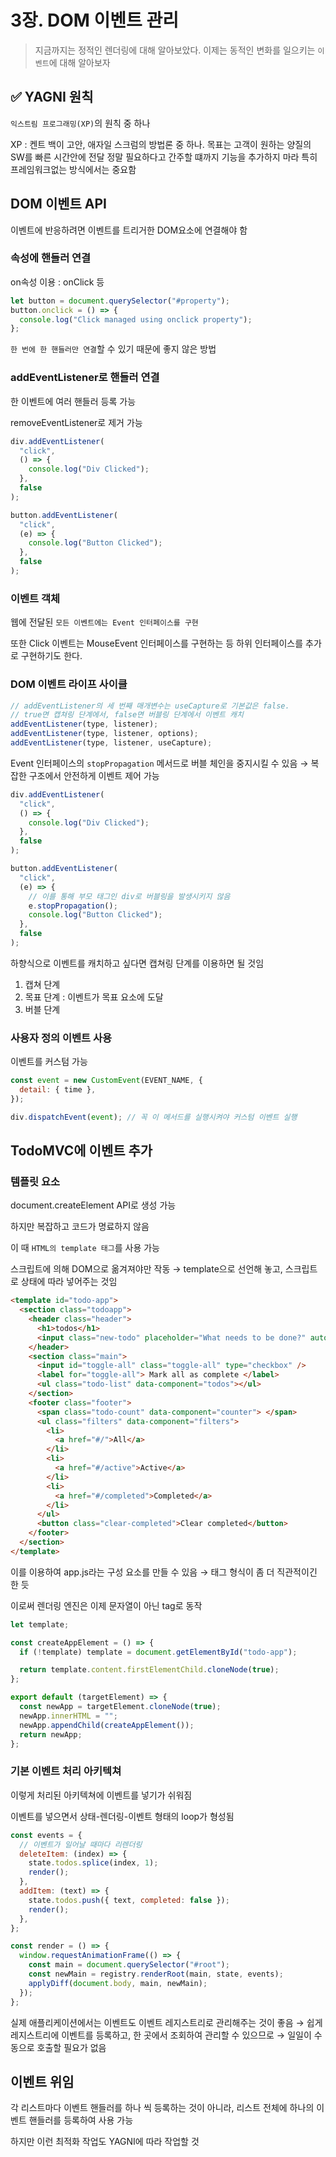 # 3장. DOM 이벤트 관리

> 지금까지는 정적인 렌더링에 대해 알아보았다. 이제는 동적인 변화를 일으키는 `이벤트`에 대해 알아보자

## ✅ YAGNI 원칙

`익스트림 프로그래밍(XP)`의 원칙 중 하나

XP : 켄트 백이 고안, 애자일 스크럼의 방법론 중 하나. 목표는 고객이 원하는 양질의 SW를 빠른 시간안에 전달
정말 필요하다고 간주할 떄까지 기능을 추가하지 마라
특히 프레임워크없는 방식에서는 중요함

## DOM 이벤트 API

이벤트에 반응하려면 이벤트를 트리거한 DOM요소에 연결해야 함

### 속성에 핸들러 연결

on속성 이용 : onClick 등

```js
let button = document.querySelector("#property");
button.onclick = () => {
  console.log("Click managed using onclick property");
};
```

`한 번에 한 핸들러만 연결`할 수 있기 때문에 좋지 않은 방법

### addEventListener로 핸들러 연결

한 이벤트에 여러 핸들러 등록 가능

removeEventListener로 제거 가능

```js
div.addEventListener(
  "click",
  () => {
    console.log("Div Clicked");
  },
  false
);

button.addEventListener(
  "click",
  (e) => {
    console.log("Button Clicked");
  },
  false
);
```

### 이벤트 객체

웹에 전달된 `모든 이벤트에는 Event 인터페이스를 구현`

또한 Click 이벤트는 MouseEvent 인터페이스를 구현하는 등 하위 인터페이스를 추가로 구현하기도 한다.

### DOM 이벤트 라이프 사이클

```js
// addEventListener의 세 번째 매개변수는 useCapture로 기본값은 false.
// true면 캡쳐링 단계에서, false면 버블링 단계에서 이벤트 캐치
addEventListener(type, listener);
addEventListener(type, listener, options);
addEventListener(type, listener, useCapture);
```

Event 인터페이스의 `stopPropagation` 메서드로 버블 체인을 중지시킬 수 있음
→ 복잡한 구조에서 안전하게 이벤트 제어 가능

```js
div.addEventListener(
  "click",
  () => {
    console.log("Div Clicked");
  },
  false
);

button.addEventListener(
  "click",
  (e) => {
    // 이를 통해 부모 태그인 div로 버블링을 발생시키지 않음
    e.stopPropagation();
    console.log("Button Clicked");
  },
  false
);
```

하향식으로 이벤트를 캐치하고 싶다면 캡쳐링 단계를 이용하면 될 것임

1. 캡쳐 단계
2. 목표 단계 : 이벤트가 목표 요소에 도달
3. 버블 단계

### 사용자 정의 이벤트 사용

이벤트를 커스텀 가능

```js
const event = new CustomEvent(EVENT_NAME, {
  detail: { time },
});

div.dispatchEvent(event); // 꼭 이 메서드를 실행시켜야 커스텀 이벤트 실행
```

## TodoMVC에 이벤트 추가

### 템플릿 요소

document.createElement API로 생성 가능

하지만 복잡하고 코드가 명료하지 않음

이 때 `HTML의 template 태그`를 사용 가능

스크립트에 의해 DOM으로 옮겨져야만 작동 → template으로 선언해 놓고, 스크립트로 상태에 따라 넣어주는 것임

```html
<template id="todo-app">
  <section class="todoapp">
    <header class="header">
      <h1>todos</h1>
      <input class="new-todo" placeholder="What needs to be done?" autofocus />
    </header>
    <section class="main">
      <input id="toggle-all" class="toggle-all" type="checkbox" />
      <label for="toggle-all"> Mark all as complete </label>
      <ul class="todo-list" data-component="todos"></ul>
    </section>
    <footer class="footer">
      <span class="todo-count" data-component="counter"> </span>
      <ul class="filters" data-component="filters">
        <li>
          <a href="#/">All</a>
        </li>
        <li>
          <a href="#/active">Active</a>
        </li>
        <li>
          <a href="#/completed">Completed</a>
        </li>
      </ul>
      <button class="clear-completed">Clear completed</button>
    </footer>
  </section>
</template>
```

이를 이용하여 app.js라는 구성 요소를 만들 수 있음 → 태그 형식이 좀 더 직관적이긴 한 듯

이로써 렌더링 엔진은 이제 문자열이 아닌 tag로 동작

```js
let template;

const createAppElement = () => {
  if (!template) template = document.getElementById("todo-app");

  return template.content.firstElementChild.cloneNode(true);
};

export default (targetElement) => {
  const newApp = targetElement.cloneNode(true);
  newApp.innerHTML = "";
  newApp.appendChild(createAppElement());
  return newApp;
};
```

### 기본 이벤트 처리 아키텍쳐

이렇게 처리된 아키텍쳐에 이벤트를 넣기가 쉬워짐

이벤트를 넣으면서 상태-렌더링-이벤트 형태의 loop가 형성됨

```js
const events = {
  // 이벤트가 일어날 때마다 리렌더링
  deleteItem: (index) => {
    state.todos.splice(index, 1);
    render();
  },
  addItem: (text) => {
    state.todos.push({ text, completed: false });
    render();
  },
};

const render = () => {
  window.requestAnimationFrame(() => {
    const main = document.querySelector("#root");
    const newMain = registry.renderRoot(main, state, events);
    applyDiff(document.body, main, newMain);
  });
};
```

실제 애플리케이션에서는 이벤트도 이벤트 레지스트리로 관리해주는 것이 좋음
→ 쉽게 레지스트리에 이벤트를 등록하고, 한 곳에서 조회하여 관리할 수 있으므로
→ 일일이 수동으로 호출할 필요가 없음

## 이벤트 위임

각 리스트마다 이벤트 핸들러를 하나 씩 등록하는 것이 아니라, 리스트 전체에 하나의 이벤트 핸들러를 등록하여 사용 가능

하지만 이런 최적화 작업도 YAGNI에 따라 작업할 것
